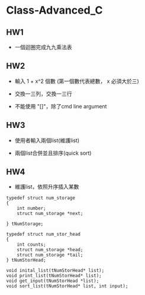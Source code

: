 # Class-Advanced_C

## HW1
- 一個迴圈完成九九乘法表

## HW2
- 輸入 1 + x^2 個數 (第一個數代表總數， x 必須大於三)

- 交換一三列，交換一三行

- 不能使用 "[]"，除了cmd line argument

## HW3
- 使用者輸入兩個list(維護list)

- 兩個list合併並且排序(quick sort)

## HW4
- 維護list，依照升序插入某數
``` c=
typedef struct num_storage
{
    int number;
    struct num_storage *next;
    
} tNumStorage;

typedef struct num_stor_head
{
    int counts;
    struct num_storage *head;
    struct num_storage *tail;
} tNumStorHead;

void inital_list(tNumStorHead* list);
void print_list(tNumStorHead* list);
void get_input(tNumStorHead *list);
void sort_list(tNumStorHead* list, int input);
```